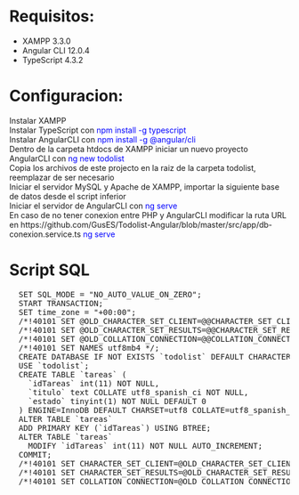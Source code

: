 # Requisitos:
<ul>
  <li> XAMPP 3.3.0 </li>
  <li> Angular CLI 12.0.4 </li>
  <li> TypeScript 4.3.2 </li>
</ul>

# Configuracion:
<p>
  Instalar XAMPP<br>
  Instalar TypeScript con <font color=blue>npm install -g typescript</font><br>
  Instalar AngularCLI con <font color=blue>npm install -g @angular/cli</font><br>
  Dentro de la carpeta htdocs de XAMPP iniciar un nuevo proyecto
  AngularCLI con <font color=blue>ng new todolist</font><br>
  Copia los archivos de este projecto en la raiz de la carpeta todolist, reemplazar de ser necesario<br>
  Iniciar el servidor MySQL y Apache de XAMPP, importar la siguiente base de datos desde el script inferior<br>
  Iniciar el servidor de AngularCLI con <font color=blue>ng serve</font><br>
  En caso de no tener conexion entre PHP y AngularCLI modificar la ruta URL en https://github.com/GusES/Todolist-Angular/blob/master/src/app/db-conexion.service.ts <font color=blue>ng serve</font><br>
</p>

# Script SQL
<pre>
  SET SQL_MODE = "NO_AUTO_VALUE_ON_ZERO";
  START TRANSACTION;
  SET time_zone = "+00:00";            
  /*!40101 SET @OLD_CHARACTER_SET_CLIENT=@@CHARACTER_SET_CLIENT */;
  /*!40101 SET @OLD_CHARACTER_SET_RESULTS=@@CHARACTER_SET_RESULTS */;
  /*!40101 SET @OLD_COLLATION_CONNECTION=@@COLLATION_CONNECTION */;
  /*!40101 SET NAMES utf8mb4 */;            
  CREATE DATABASE IF NOT EXISTS `todolist` DEFAULT CHARACTER SET utf8 COLLATE utf8_spanish_ci;
  USE `todolist`;            
  CREATE TABLE `tareas` (
    `idTareas` int(11) NOT NULL,
    `titulo` text COLLATE utf8_spanish_ci NOT NULL,
    `estado` tinyint(1) NOT NULL DEFAULT 0
  ) ENGINE=InnoDB DEFAULT CHARSET=utf8 COLLATE=utf8_spanish_ci;      
  ALTER TABLE `tareas`
  ADD PRIMARY KEY (`idTareas`) USING BTREE;            
  ALTER TABLE `tareas`
    MODIFY `idTareas` int(11) NOT NULL AUTO_INCREMENT;
  COMMIT;
  /*!40101 SET CHARACTER_SET_CLIENT=@OLD_CHARACTER_SET_CLIENT */;
  /*!40101 SET CHARACTER_SET_RESULTS=@OLD_CHARACTER_SET_RESULTS */;
  /*!40101 SET COLLATION_CONNECTION=@OLD_COLLATION_CONNECTION */;
</pre>

